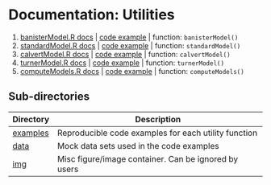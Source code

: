 # Documentation: Utilities

1. [banisterModel.R docs]() | [code example]() | function: `banisterModel()`
2. [standardModel.R docs]() | [code example]() | function: `standardModel()`
3. [calvertModel.R docs]() | [code example]() | function: `calvertModel()`
4. [turnerModel.R docs]() | [code example]() | function: `turnerModel()`
5. [computeModels.R docs]() | [code example]() | function: `computeModels()`


## Sub-directories

| Directory | Description |
|-|-|
| [examples](code_examples/) | Reproducible code examples for each utility function |
| [data](data/) | Mock data sets used in the code examples |
| [img](img/) | Misc figure/image container. Can be ignored by users |